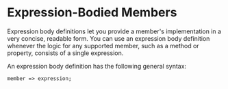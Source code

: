 # Expression-Bodied Members

Expression body definitions let you provide a member's implementation in a very concise, readable form. You can use an expression body definition whenever the logic for any supported member, such as a method or property, consists of a single expression.

An expression body definition has the following general syntax:

```
member => expression;
```